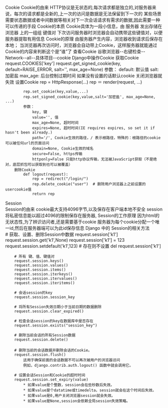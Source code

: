 Cookie
	Cookie的由来
		HTTP协议是无状态的,每次请求都是独立的,对服务器来说，每次的请求都是全新的,上一次的访问是数据是无法保留到下一次的
		某些场景需要状态数据或者中间数据等相关对下一次会话请求有需求的数据,因此需要一种可以传递的手段
	Cookie的本质
		Cookie具体为一段小信息，由 服务器 发出存储在 浏览器 上的一组组 键值对
		下次访问服务器时浏览器会自动携带这些键值对，以便服务器提取有用信息
	Cookie的原理
		由服务器产生内容，浏览器收到请求后保存在本地；
		当浏览器再次访问时，浏览器会自动带上Cookie，这样服务器就能通过Cookie的内容来判断这个是“谁”了
	查看Cookie
		谷歌浏览器--右键检查--Network--all--具体项目--cookie
	Django中操作Cookie	
		获取Cookie
			request.COOKIES['key']
			request.get_signed_cookie(key, default=RAISE_ERROR, salt='', max_age=None)
			参数：
				default: 默认值
				salt: 加密盐
				max_age: 后台控制过期时间 如果没有设置的话默认cookie 关闭浏览器就失效
		设置Cookie
			rep = HttpResponse(...)
			rep ＝ render(request, ...)

			rep.set_cookie(key,value,...)
			rep.set_signed_cookie(key,value,salt='加密盐', max_age=None, ...)
			参数：
				key, 键
				value='', 值
				max_age=None, 超时时间
				expires=None, 超时时间(IE requires expires, so set it if hasn't been already.)
				path='/', Cookie生效的路径，/ 表示根路径，特殊的：根路径的cookie可以被任何url的页面访问
				domain=None, Cookie生效的域名
				secure=False, https传输
				httponly=False 只能http协议传输，无法被JavaScript获取（不是绝对，底层抓包可以获取到也可以被覆盖）
		删除Cookie
			def logout(request):
				rep = redirect("/login/")
				rep.delete_cookie("user")  # 删除用户浏览器上之前设置的usercookie值
				return rep

Session		
	Session的由来
		cookie最大支持4096字节,以及保存在客户端本地不安全
		session 将私密信息能以超过4096的限制保存在服务器,
	Session的工作原理
		因为html的无状态性,为了辨识访问者,还是需要基于cookie
		服务器为每个cookie分配一个唯一id,然后在服务器端可以为此id保存信息
	Django 中的 Session的相关方法	
		# 获取、设置、删除Session中数据
		request.session['k1']
		request.session.get('k1',None)
		request.session['k1'] = 123
		request.session.setdefault('k1',123) # 存在则不设置
		del request.session['k1']

		# 所有 键、值、键值对
		request.session.keys()
		request.session.values()
		request.session.items()
		request.session.iterkeys()
		request.session.itervalues()
		request.session.iteritems()

		# 会话session的key
		request.session.session_key

		# 将所有Session失效日期小于当前日期的数据删除
		request.session.clear_expired()

		# 检查会话session的key在数据库中是否存在
		request.session.exists("session_key")

		# 删除当前会话的所有Session数据
		request.session.delete()
		　　
		# 删除当前的会话数据并删除会话的Cookie。
		request.session.flush() 
			这用于确保前面的会话数据不可以再次被用户的浏览器访问
			例如，django.contrib.auth.logout() 函数中就会调用它。

		# 设置会话Session和Cookie的超时时间
		request.session.set_expiry(value)
			* 如果value是个整数，session会在些秒数后失效。
			* 如果value是个datatime或timedelta，session就会在这个时间后失效。
			* 如果value是0,用户关闭浏览器session就会失效。
			* 如果value是None,session会依赖全局session失效策略。
		
		
		